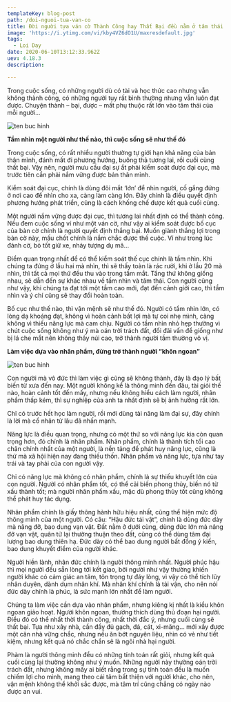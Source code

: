 ```yaml
---
templateKey: blog-post
path: /doi-nguoi-tua-van-co
title: Đời người tựa ván cờ Thành Công hay Thất Bại đều nằm ở tâm thái
image: 'https://i.ytimg.com/vi/kby4VZ6dO1U/maxresdefault.jpg' 
tags:
  - Loi Day
date: 2020-06-10T13:12:33.962Z
uev: 4.18.3
description:

---
```

Trong cuộc sống, có những người dù có tài và học thức cao nhưng vẫn không thành công, có những người tuy rất bình thường nhưng vẫn luôn đạt được. Chuyện thành – bại, được – mất phụ thuộc rất lớn vào tâm thái của mỗi người…

![ten buc hinh](http://drive.tinhhoa.net/http/1200x1200/tinhhoa.net-/CTCqQD-20170911-doi-nguoi-tua-van-co-thanh-cong-hay-that-bai-deu-nam-o-tam-thai.jpg "ten buc hinh")

**Tầm nhìn một người như thế nào, thì cuộc sống sẽ như thế đó**

Trong cuộc sống, có rất nhiều người thường tự giới hạn khả năng của bản thân mình, đánh mất đi phương hướng, buông thả tương lai, rồi cuối cùng thất bại. Vậy nên, người mưu cầu đại sự ắt phải kiểm soát được đại cục, mà trước tiên cần phải nắm vững được bản thân mình.

Kiểm soát đại cục, chính là dùng đôi mắt ‘lớn’ để nhìn người, cố gắng đứng ở nơi cao để nhìn cho xa, càng làm càng lớn. Đây chính là điều quyết định phương hướng phát triển, cũng là cách khống chế được kết quả cuối cùng.

Một người nắm vững được đại cục, thì tương lai nhất định có thể thành công. Nếu đem cuộc sống ví như một ván cờ, như vậy ai kiểm soát được bố cục của bàn cờ chính là người quyết định thắng bại. Muốn giành thắng lợi trong bàn cờ này, mấu chốt chính là nắm chắc được thế cuộc. Ví như trong lúc đánh cờ, bỏ tốt giữ xe, nhảy tượng dụ mã…

Điểm quan trọng nhất để có thể kiểm soát thế cục chính là tầm nhìn. Khi chúng ta đứng ở lầu hai mà nhìn, thì sẽ thấy toàn là rác rưởi, khi ở lầu 20 mà nhìn, thì tất cả mọi thứ đều thu vào trong tầm mắt. Tầng thứ không giống nhau, sẽ dẫn đến sự khác nhau về tầm nhìn và tâm thái. Con người cũng như vậy, khi chúng ta đạt tới một tầm cao mới, đạt đến cảnh giới cao, thì tầm nhìn và ý chí cũng sẽ thay đổi hoàn toàn.

Bố cục như thế nào, thì vận mệnh sẽ như thế đó. Người có tầm nhìn lớn, có lòng dạ khoáng đạt, không vì hoàn cảnh bất lợi mà tự coi nhẹ mình, càng không vì thiếu năng lực mà cam chịu. Người có tầm nhìn nhỏ hẹp thường vì chút cuộc sống không như ý mà oán trời trách đất, đối đãi vấn đề giống như bị lá che mắt nên không thấy núi cao, trở thành người tầm thường vô vị.

**Làm việc dựa vào nhân phẩm, đừng trở thành người “khôn ngoan”**

![ten buc hinh](http://drive.tinhhoa.net/http/1200x1200/tinhhoa.net-/yeyKfz-20170911-doi-nguoi-tua-van-co-thanh-cong-hay-that-bai-deu-nam-o-tam-thai.jpg "ten buc hinh")

Con người mà vô đức thì làm việc gì cũng sẽ không thành, đây là đạo lý bất biến từ xưa đến nay. Một người không kể là thông minh đến đâu, tài giỏi thế nào, hoàn cảnh tốt đến mấy, nhưng nếu không hiểu cách làm người, nhân phẩm thấp kém, thì sự nghiệp của anh ta nhất định sẽ bị ảnh hưởng rất lớn.

Chỉ có trước hết học làm người, rồi mới dùng tài năng làm đại sự, đây chính là lời mà cổ nhân từ lâu đã nhấn mạnh.

Năng lực là điều quan trọng, nhưng có một thứ so với năng lực kia còn quan trọng hơn, đó chính là nhân phẩm. Nhân phẩm, chính là thành tích tối cao chân chính nhất của một người, là nền tảng để phát huy năng lực, cũng là thứ mà xã hội hiện nay đang thiếu thốn. Nhân phẩm và năng lực, tựa như tay trái và tay phải của con người vậy.

Chỉ có năng lực mà không có nhân phẩm, chính là sự thiếu khuyết lớn của con người. Người có nhân phẩm tốt, có thể cải biến phong thủy, biến nó từ xấu thành tốt; mà người nhân phẩm xấu, mặc dù phong thủy tốt cũng không thể phát huy tác dụng.

Nhân phẩm chính là giấy thông hành hữu hiệu nhất, cũng thể hiện mức độ thông minh của một người. Có câu: “Hậu đức tái vật”, chính là dùng đức dày mà nâng đỡ, bao dung vạn vật. Đất nằm ở dưới cùng, dùng đức lớn mà nâng đỡ vạn vật, quân tử lại thường thuận theo đất, cũng có thể dùng tâm đại lượng bao dung thiên hạ. Đức dày có thể bao dung người bất đồng ý kiến, bao dung khuyết điểm của người khác.

Người hiền lành, nhân đức chính là người thông minh nhất. Người phúc hậu thì mọi người đều sẵn lòng tới kết giao, bởi người như vậy thường khiến người khác có cảm giác an tâm, tôn trọng tự đáy lòng, vì vậy có thể tích lũy nhân duyên, dành dụm nhân khí. Mà nhân khí chính là tài vận, cho nên nói đức dày chính là phúc, là sức mạnh lớn nhất để làm người.

Chúng ta làm việc cần dựa vào nhân phẩm, nhưng kiêng kị nhất là kiểu khôn ngoan giảo hoạt. Người khôn ngoan, thường thích dùng thủ đoạn hại người. Điều đó có thể nhất thời thành công, nhất thời đắc ý, nhưng cuối cùng sẽ thất bại. Tựa như xây nhà, cần đầy đủ gạch, đá, cát, xi-măng… mới xây được một căn nhà vững chắc, nhưng nếu ăn bớt nguyên liệu, nhìn có vẻ như tiết kiệm, nhưng kết quả nó chắc chắn sẽ là ngôi nhà hại người.

Phàm là người thông minh đều có những tính toán rất giỏi, nhưng kết quả cuối cùng lại thường không như ý muốn. Những người này thường oán trời trách đất, nhưng không mấy ai biết rằng trong sự tính toán đều là muốn chiếm lợi cho mình, mang theo cái tâm bất thiện với người khác, cho nên, vận mệnh không thể khởi sắc được, mà tâm trí cũng chẳng có ngày nào được an vui.

